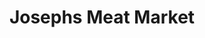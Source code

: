 ---
title: "Josephs Meat Market"
url: /waterville/josephs-meat-market-front-street/
shop: butcher
---